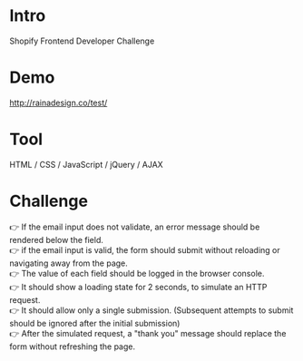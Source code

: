 # Intro
 Shopify Frontend Developer Challenge

# Demo
  http://rainadesign.co/test/
  
# Tool
  HTML / CSS / JavaScript / jQuery / AJAX
  
# Challenge
  👉 If the email input does not validate, an error message should be rendered below the field.<br> 
  👉 if the email input is valid, the form should submit without reloading or navigating away from the page.<br> 
  👉 The value of each field should be logged in the browser console.<br> 
  👉 It should show a loading state for 2 seconds, to simulate an HTTP request.<br> 
  👉 It should allow only a single submission. (Subsequent attempts to submit should be ignored after the initial submission)<br> 
  👉 After the simulated request, a "thank you" message should replace the form without refreshing the page.<br> 
